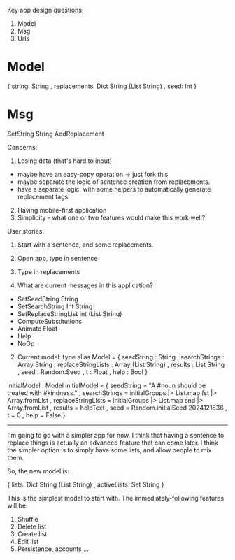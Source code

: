Key app design questions: 
1. Model
2. Msg
3. Urls


# Model
{ string: String
, replacements: Dict String (List String)
, seed: Int
}

# Msg
SetString String
AddReplacement

Concerns: 
1. Losing data (that's hard to input)
 - maybe have an easy-copy operation -> just fork this
 - maybe separate the logic of sentence creation from replacements. 
 - have a separate logic, with some helpers to automatically generate replacement tags
2. Having mobile-first application
3. Simplicity - what one or two features would make this work well? 

User stories: 
1. Start with a sentence, and some replacements. 
2. Open app, type in sentence
3. Type in replacements


1. What are current messages in this application? 
  - SetSeedString String
  - SetSearchString Int String
  - SetReplaceStringList Int (List String)
  - ComputeSubstitutions
  - Animate Float
  - Help
  - NoOp

2. Current model: 
type alias Model =
  { seedString : String
  , searchStrings : Array String
  , replaceStringLists : Array (List String)
  , results : List String
  , seed : Random.Seed
  , t : Float
  , help : Bool
  }


initialModel : Model
initialModel =
  { seedString = "A #noun should be treated with #kindness."
  , searchStrings = initialGroups |> List.map fst |> Array.fromList
  , replaceStringLists = initialGroups |> List.map snd |> Array.fromList
  , results = helpText
  , seed = Random.initialSeed 2024121836
  , t = 0
  , help = False
  }

---
I'm going to go with a simpler app for now. I think that having a sentence to replace things is actually an advanced feature that can come later. I think the simpler option is to simply have some lists, and allow people to mix them. 

So, the new model is: 

{ lists: Dict String (List String)
, activeLists: Set String
}

This is the simplest model to start with. The immediately-following features will be: 
1. Shuffle
2. Delete list
3. Create list
4. Edit list
5. Persistence, accounts ...

